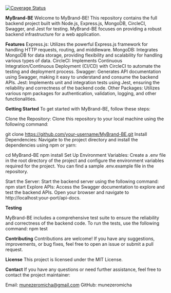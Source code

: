 [![Coverage Status](https://coveralls.io/repos/github/munezeromicha/MyBrand-BE/badge.svg?branch=main)](https://coveralls.io/github/munezeromicha/MyBrand-BE?branch=main)



**MyBrand-BE**
Welcome to MyBrand-BE! This repository contains the full backend project built with Node.js, Express.js, MongoDB, CircleCI, Swagger, and Jest for testing. MyBrand-BE focuses on providing a robust backend infrastructure for a web application.

**Features**
Express.js: Utilizes the powerful Express.js framework for handling HTTP requests, routing, and middleware.
MongoDB: Integrates MongoDB for data storage, providing flexibility and scalability for handling various types of data.
CircleCI: Implements Continuous Integration/Continuous Deployment (CI/CD) with CircleCI to automate the testing and deployment process.
Swagger: Generates API documentation using Swagger, making it easy to understand and consume the backend APIs.
Jest: Implements unit and integration tests using Jest, ensuring the reliability and correctness of the backend code.
Other Packages: Utilizes various npm packages for authentication, validation, logging, and other functionalities.

**Getting Started**
To get started with MyBrand-BE, follow these steps:

Clone the Repository: Clone this repository to your local machine using the following command:



git clone https://github.com/your-username/MyBrand-BE.git
Install Dependencies: Navigate to the project directory and install the dependencies using npm or yarn:


cd MyBrand-BE
npm install
Set Up Environment Variables: Create a .env file in the root directory of the project and configure the environment variables required for the project. You can find a sample .env.example file in the repository.

Start the Server: Start the backend server using the following command:
npm start
Explore APIs: Access the Swagger documentation to explore and test the backend APIs. Open your browser and navigate to http://localhost:your-port/api-docs.


**Testing**

MyBrand-BE includes a comprehensive test suite to ensure the reliability and correctness of the backend code. To run the tests, use the following command:
npm test

**Contributing**
Contributions are welcome! If you have any suggestions, improvements, or bug fixes, feel free to open an issue or submit a pull request.

**License**
This project is licensed under the MIT License.

**Contact**
If you have any questions or need further assistance, feel free to contact the project maintainer:

Email: munezeromicha@gmail.com
GitHub: munezeromicha

